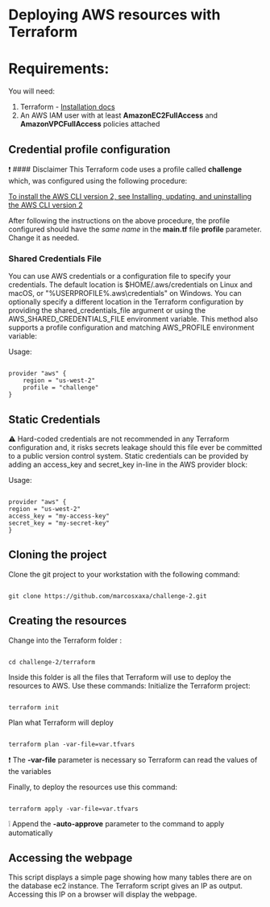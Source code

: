 # Deploying AWS resources with Terraform

# Requirements:

You will need:

1.  Terraform - [Installation docs](https://learn.hashicorp.com/tutorials/terraform/install-cli)
2.  An AWS IAM user with at least **AmazonEC2FullAccess** and **AmazonVPCFullAccess** policies attached

## Credential profile configuration

:exclamation: #### Disclaimer
This Terraform code uses a profile called **challenge** which, was configured using the following procedure:

[To install the AWS CLI version 2, see Installing, updating, and uninstalling the AWS CLI version 2](https://docs.aws.amazon.com/cli/latest/userguide/cli-configure-quickstart.html)

After following the instructions on the above procedure, the profile configured should have the _same name_ in the **main.tf** file **profile** parameter. Change it as needed.

### Shared Credentials File

You can use AWS credentials or a configuration file to specify your credentials. The default location is $HOME/.aws/credentials on Linux and macOS, or "%USERPROFILE%\.aws\credentials" on Windows. You can optionally specify a different location in the Terraform configuration by providing the shared_credentials_file argument or using the AWS_SHARED_CREDENTIALS_FILE environment variable. This method also supports a profile configuration and matching AWS_PROFILE environment variable:

Usage:

```

provider "aws" {
    region = "us-west-2"
    profile = "challenge"
}

```

## Static Credentials

:warning: Hard-coded credentials are not recommended in any Terraform configuration and, it risks secrets leakage should this file ever be committed to a public version control system.
Static credentials can be provided by adding an access_key and secret_key in-line in the AWS provider block:

Usage:

```

provider "aws" {
region = "us-west-2"
access_key = "my-access-key"
secret_key = "my-secret-key"
}

```

## Cloning the project

Clone the git project to your workstation with the following command:

```

git clone https://github.com/marcosxaxa/challenge-2.git

```

## Creating the resources

Change into the Terraform folder :

```

cd challenge-2/terraform

```

Inside this folder is all the files that Terraform will use to deploy the resources to AWS. Use these commands:
Initialize the Terraform project:

```

terraform init

```

Plan what Terraform will deploy

```

terraform plan -var-file=var.tfvars

```

:exclamation: The **-var-file** parameter is necessary so Terraform can read the values of the variables

Finally, to deploy the resources use this command:

```

terraform apply -var-file=var.tfvars

```

:grey_exclamation: Append the **-auto-approve** parameter to the command to apply automatically

## Accessing the webpage

This script displays a simple page showing how many tables there are on the database ec2 instance. The Terraform script gives an IP as output. Accessing this IP on a browser will display the webpage.

```

```
